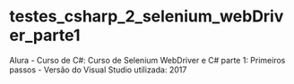 # testes_csharp_2_selenium_webDriver_parte1
Alura - Curso de C#: Curso de Selenium WebDriver e C# parte 1: Primeiros passos - Versão do Visual Studio utilizada: 2017
